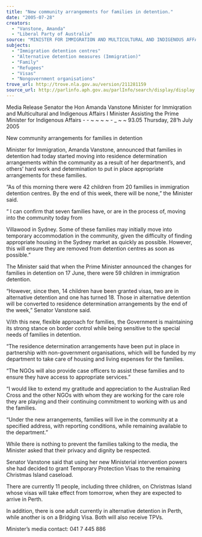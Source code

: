 ```yaml
---
title: "New community arrangements for families in detention."
date: "2005-07-28"
creators:
  - "Vanstone, Amanda"
  - "Liberal Party of Australia"
source: "MINISTER FOR IMMIGRATION AND MULTICULTURAL AND INDIGENOUS AFFAIRS"
subjects:
  - "Immigration detention centres"
  - "Alternative detention measures (Immigration)"
  - "Family"
  - "Refugees"
  - "Visas"
  - "Nongovernment organisations"
trove_url: http://trove.nla.gov.au/version/211281159
source_url: http://parlinfo.aph.gov.au/parlInfo/search/display/display.w3p;query=Id%3A%22media/pressrel/OMSG6%22
---
```


  Media Release  Senator the Hon Amanda Vanstone  Minister for lmmiqration and Multicultural and Indigenous Affairs  I Minister Assisting the Prime Minister for Indigenous Affairs - - ~ ~ ~  ~ - _ ~  ~ 93.05 Thursday, 28‘h July 2005 

  New community arrangements for families in detention 

  Minister for Immigration, Amanda Vanstone, announced that families in detention had today started moving  into residence determination arrangements within the community as a result of her department’s, and others’  hard work and determination to put in place appropriate arrangements for these families. 

  “As of this morning there were 42 children from 20 families in immigration detention centres. By the end of  this week, there will be none,” the Minister said. 

  “ I  can confirm that seven families have, or are in the process of, moving into the community today from 

  Villawood in Sydney. Some of these families may initially move into temporary accommodation in the  community, given the difficulty of finding appropriate housing in the Sydney market as quickly as possible.  However, this will ensure they are removed from detention centres as soon as possible.” 

  The Minister said that when the Prime Minister announced the changes for families in detention on 17 June,  there were 59 children in immigration detention. 

  “However, since then, 14 children have been granted visas, two are in alternative detention and one has  turned 18. Those in alternative detention will be converted to residence determination arrangements by the  end of the week,” Senator Vanstone said. 

  V/ith this new, flexible approach for families, the Government is maintaining its strong stance on border  control while being sensitive to the special needs of families in detention. 

  “The residence determination arrangements have been put in place in partnership with non-government  organisations, which will be funded by my department to take care of housing and living expenses for the  families. 

  “The NGOs will also provide case officers to assist these families and to ensure they have access to  appropriate services.” 

  “I would like to extend my gratitude and appreciation to the Australian Red Cross and the other NGOs with  whom they are working for the care role they are playing and their continuing commitment to working with us  and the families. 

  “Under the new arrangements, families will live in the community at a specified address, with reporting  conditions, while remaining available to the department.” 

  While there is nothing to prevent the families talking to the media, the Minister asked that their privacy and  dignity be respected. 

  Senator Vanstone said that using her new Ministerial intervention powers she had decided to grant  Temporary Protection Visas to the remaining Christmas Island caseload. 

  There are currently 11 people, including three children, on Christmas Island whose visas will take effect from  tomorrow, when they are expected to arrive in Perth. 

  In addition, there is one adult currently in alternative detention in Perth, while another is on a Bridging Visa.  Both will also receive TPVs. 

  Minister’s media contact: 041 7 445 886 

